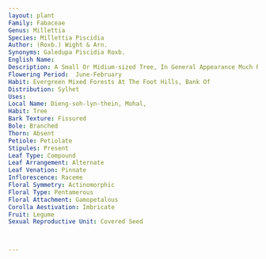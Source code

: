 ```yaml
---
layout: plant
Family: Fabaceae
Genus: Millettia
Species: Millettia Piscidia
Author: (Roxb.) Wight & Arn.
Synonyms: Galedupa Piscidia Roxb.
English Name: 
Description: A Small Or Midium-sized Tree, In General Appearance Much Resembling The Litchi, Bark Greenish-grey To Dull-brown, Smooth, Blaze Pale Granular. Leaves Somewhat Nearly At The Ends Of The Branchlets, Leaflets 5-7, But Sometimes Only 3, Opposite, 5-10 Ã— 2-4 Cm, Ovate-oblong, Bluntly Caudate, Thinly Coriaceous, Quite Glabrous, Green On Both Surfaces, Subglaucous Beneath, Lateral Nerves 6-8 On Either Half, Arched, Very Slender, Stipules Minute, Caducous, Petiolules C 3.7 Mm Long. Racemes Simple, Lax-flowered, Capillary. Flowers 12.5-15.0 Mm Long, Ebracteate, Pedicels 6-9 Mm Long. Calyx Membranous, Teeth 5, Thinly Silky Or Almost Glabrous. Corolla White, Much Exserted, Standard Petal Glabrous. Stamens Diadelphous, 9+1, Upper Stamen Free. Fruit A Pod, 7.5-15.5 Ã— 2-3 Cm, Narrowed At Both Ends, Coriaceous, Smooth But Faintly Reticulate At The Surfaces, Early Dehiscent, 2-4 Seeded. Seeds Laterally Oblong, C 1.7 Ã— 1.2 Cm, With A Horny Smooth Brown Testa.
Flowering Period:  June-February
Habit: Evergreen Mixed Forests At The Foot Hills, Bank Of
Distribution: Sylhet
Uses: 
Local Name: Dieng-soh-lyn-thein, Mohal, 
Habit: Tree
Bark Texture: Fissured
Bole: Branched
Thorn: Absent
Petiole: Petiolate
Stipules: Present
Leaf Type: Compound
Leaf Arrangement: Alternate
Leaf Venation: Pinnate
Inflorescence: Raceme
Floral Symmetry: Actinomorphic
Floral Type: Pentamerous
Floral Attachment: Gamopetalous
Corolla Aestivation: Imbricate
Fruit: Legume
Sexual Reproductive Unit: Covered Seed



---
```


